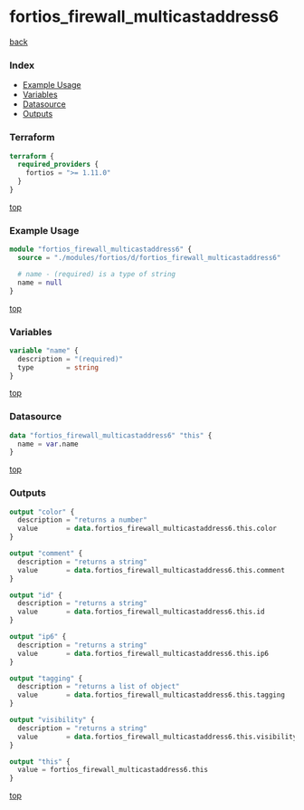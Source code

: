 # fortios_firewall_multicastaddress6

[back](../fortios.md)

### Index

- [Example Usage](#example-usage)
- [Variables](#variables)
- [Datasource](#datasource)
- [Outputs](#outputs)

### Terraform

```terraform
terraform {
  required_providers {
    fortios = ">= 1.11.0"
  }
}
```

[top](#index)

### Example Usage

```terraform
module "fortios_firewall_multicastaddress6" {
  source = "./modules/fortios/d/fortios_firewall_multicastaddress6"

  # name - (required) is a type of string
  name = null
}
```

[top](#index)

### Variables

```terraform
variable "name" {
  description = "(required)"
  type        = string
}
```

[top](#index)

### Datasource

```terraform
data "fortios_firewall_multicastaddress6" "this" {
  name = var.name
}
```

[top](#index)

### Outputs

```terraform
output "color" {
  description = "returns a number"
  value       = data.fortios_firewall_multicastaddress6.this.color
}

output "comment" {
  description = "returns a string"
  value       = data.fortios_firewall_multicastaddress6.this.comment
}

output "id" {
  description = "returns a string"
  value       = data.fortios_firewall_multicastaddress6.this.id
}

output "ip6" {
  description = "returns a string"
  value       = data.fortios_firewall_multicastaddress6.this.ip6
}

output "tagging" {
  description = "returns a list of object"
  value       = data.fortios_firewall_multicastaddress6.this.tagging
}

output "visibility" {
  description = "returns a string"
  value       = data.fortios_firewall_multicastaddress6.this.visibility
}

output "this" {
  value = fortios_firewall_multicastaddress6.this
}
```

[top](#index)